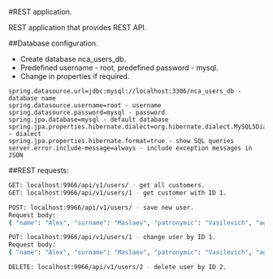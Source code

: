 #REST application.

REST application that provides REST API.


##Database configuration.

- Create database nca_users_db. 
- Predefined username - root, predefined password - mysql.
- Change in properties if required.

```properties
spring.datasource.url=jdbc:mysql://localhost:3306/nca_users_db - database name
spring.datasource.username=root - username
spring.datasource.password=mysql - password
spring.jpa.database=mysql - default database
spring.jpa.properties.hibernate.dialect=org.hibernate.dialect.MySQL5Dialect - dialect
spring.jpa.properties.hibernate.format=true - show SQL queries
server.error.include-message=always - include exception messages in JSON
```

##REST requests:

```sh
GET: localhost:9966/api/v1/users/ - get all customers.
GET: localhost:9966/api/v1/users/1 - get customer with ID 1.

POST: localhost:9966/api/v1/users/ - save new user.
Request body: 
{ "name": "Alex", "surname": "Maslaev", "patronymic": "Vasilevich", "age": "55",  "email": "alexvasylevich@gmail.com" }

PUT: localhost:9966/api/v1/users/1 - change user by ID 1.
Request body: 
{ "name": "Alex", "surname": "Maslaev", "patronymic": "Vasilevich", "age": "41",  "email": "anotherEmail@gmail.com" }

DELETE: localhost:9966/api/v1/users/2 - delete user by ID 2.
```